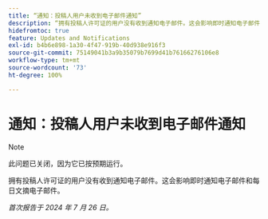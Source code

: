```yaml
---
title: “通知：投稿人用户未收到电子邮件通知”
description: “拥有投稿人许可证的用户没有收到通知电子邮件。这会影响即时通知电子邮件和每日文摘电子邮件。“
hidefromtoc: true
feature: Updates and Notifications
exl-id: b4b6e898-1a30-4f47-919b-40d938e916f3
source-git-commit: 75149041b3a9b35079b7699d41b76166276106e8
workflow-type: tm+mt
source-wordcount: '73'
ht-degree: 100%

---
```


# 通知：投稿人用户未收到电子邮件通知

>[!NOTE]
>
>此问题已关闭，因为它已按预期运行。

拥有投稿人许可证的用户没有收到通知电子邮件。这会影响即时通知电子邮件和每日文摘电子邮件。

_首次报告于 2024 年 7 月 26 日。_
